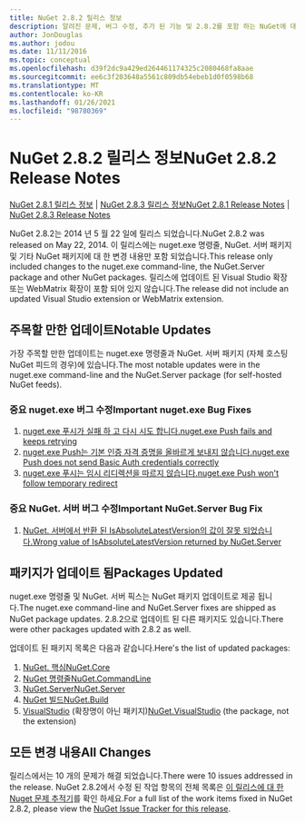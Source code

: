 ```yaml
---
title: NuGet 2.8.2 릴리스 정보
description: 알려진 문제, 버그 수정, 추가 된 기능 및 2.8.2를 포함 하는 NuGet에 대 한 릴리스 정보입니다.
author: JonDouglas
ms.author: jodou
ms.date: 11/11/2016
ms.topic: conceptual
ms.openlocfilehash: d39f2dc9a429ed264461174325c2080468fa8aae
ms.sourcegitcommit: ee6c3f203648a5561c809db54ebeb1d0f0598b68
ms.translationtype: MT
ms.contentlocale: ko-KR
ms.lasthandoff: 01/26/2021
ms.locfileid: "98780369"
---
```

# <a name="nuget-282-release-notes"></a><span data-ttu-id="e2491-103">NuGet 2.8.2 릴리스 정보</span><span class="sxs-lookup"><span data-stu-id="e2491-103">NuGet 2.8.2 Release Notes</span></span>

<span data-ttu-id="e2491-104">[NuGet 2.8.1 릴리스 정보](../release-notes/nuget-2.8.1.md)  |  [NuGet 2.8.3 릴리스 정보](../release-notes/nuget-2.8.3.md)</span><span class="sxs-lookup"><span data-stu-id="e2491-104">[NuGet 2.8.1 Release Notes](../release-notes/nuget-2.8.1.md) | [NuGet 2.8.3 Release Notes](../release-notes/nuget-2.8.3.md)</span></span>

<span data-ttu-id="e2491-105">NuGet 2.8.2는 2014 년 5 월 22 일에 릴리스 되었습니다.</span><span class="sxs-lookup"><span data-stu-id="e2491-105">NuGet 2.8.2 was released on May 22, 2014.</span></span>  <span data-ttu-id="e2491-106">이 릴리스에는 nuget.exe 명령줄, NuGet. 서버 패키지 및 기타 NuGet 패키지에 대 한 변경 내용만 포함 되었습니다.</span><span class="sxs-lookup"><span data-stu-id="e2491-106">This release only included changes to the nuget.exe command-line, the NuGet.Server package and other NuGet packages.</span></span>  <span data-ttu-id="e2491-107">릴리스에 업데이트 된 Visual Studio 확장 또는 WebMatrix 확장이 포함 되어 있지 않습니다.</span><span class="sxs-lookup"><span data-stu-id="e2491-107">The release did not include an updated Visual Studio extension or WebMatrix extension.</span></span>

## <a name="notable-updates"></a><span data-ttu-id="e2491-108">주목할 만한 업데이트</span><span class="sxs-lookup"><span data-stu-id="e2491-108">Notable Updates</span></span>

<span data-ttu-id="e2491-109">가장 주목할 만한 업데이트는 nuget.exe 명령줄과 NuGet. 서버 패키지 (자체 호스팅 NuGet 피드의 경우)에 있습니다.</span><span class="sxs-lookup"><span data-stu-id="e2491-109">The most notable updates were in the nuget.exe command-line and the NuGet.Server package (for self-hosted NuGet feeds).</span></span>

### <a name="important-nugetexe-bug-fixes"></a><span data-ttu-id="e2491-110">중요 nuget.exe 버그 수정</span><span class="sxs-lookup"><span data-stu-id="e2491-110">Important nuget.exe Bug Fixes</span></span>

1. [<span data-ttu-id="e2491-111">nuget.exe 푸시가 실패 하 고 다시 시도 합니다.</span><span class="sxs-lookup"><span data-stu-id="e2491-111">nuget.exe Push fails and keeps retrying</span></span>](https://nuget.codeplex.com/workitem/4000)
1. [<span data-ttu-id="e2491-112">nuget.exe Push는 기본 인증 자격 증명을 올바르게 보내지 않습니다.</span><span class="sxs-lookup"><span data-stu-id="e2491-112">nuget.exe Push does not send Basic Auth credentials correctly</span></span>](https://nuget.codeplex.com/workitem/4109)
1. [<span data-ttu-id="e2491-113">nuget.exe 푸시는 임시 리디렉션을 따르지 않습니다.</span><span class="sxs-lookup"><span data-stu-id="e2491-113">nuget.exe Push won't follow temporary redirect</span></span>](https://nuget.codeplex.com/workitem/4050)

### <a name="important-nugetserver-bug-fix"></a><span data-ttu-id="e2491-114">중요 NuGet. 서버 버그 수정</span><span class="sxs-lookup"><span data-stu-id="e2491-114">Important NuGet.Server Bug Fix</span></span>

1. [<span data-ttu-id="e2491-115">NuGet. 서버에서 반환 된 IsAbsoluteLatestVersion의 값이 잘못 되었습니다.</span><span class="sxs-lookup"><span data-stu-id="e2491-115">Wrong value of IsAbsoluteLatestVersion returned by NuGet.Server</span></span>](https://nuget.codeplex.com/workitem/4147)

## <a name="packages-updated"></a><span data-ttu-id="e2491-116">패키지가 업데이트 됨</span><span class="sxs-lookup"><span data-stu-id="e2491-116">Packages Updated</span></span>

<span data-ttu-id="e2491-117">nuget.exe 명령줄 및 NuGet. 서버 픽스는 NuGet 패키지 업데이트로 제공 됩니다.</span><span class="sxs-lookup"><span data-stu-id="e2491-117">The nuget.exe command-line and NuGet.Server fixes are shipped as NuGet package updates.</span></span>  <span data-ttu-id="e2491-118">2.8.2으로 업데이트 된 다른 패키지도 있습니다.</span><span class="sxs-lookup"><span data-stu-id="e2491-118">There were other packages updated with 2.8.2 as well.</span></span>

<span data-ttu-id="e2491-119">업데이트 된 패키지 목록은 다음과 같습니다.</span><span class="sxs-lookup"><span data-stu-id="e2491-119">Here's the list of updated packages:</span></span>

1. [<span data-ttu-id="e2491-120">NuGet. 핵심</span><span class="sxs-lookup"><span data-stu-id="e2491-120">NuGet.Core</span></span>](https://www.nuget.org/packages/NuGet.Core/)
1. [<span data-ttu-id="e2491-121">NuGet 명령줄</span><span class="sxs-lookup"><span data-stu-id="e2491-121">NuGet.CommandLine</span></span>](https://www.nuget.org/packages/NuGet.CommandLine/)
1. [<span data-ttu-id="e2491-122">NuGet.Server</span><span class="sxs-lookup"><span data-stu-id="e2491-122">NuGet.Server</span></span>](https://www.nuget.org/packages/NuGet.Server/)
1. [<span data-ttu-id="e2491-123">NuGet 빌드</span><span class="sxs-lookup"><span data-stu-id="e2491-123">NuGet.Build</span></span>](https://www.nuget.org/packages/NuGet.Build/)
1. <span data-ttu-id="e2491-124">[VisualStudio](https://www.nuget.org/packages/NuGet.VisualStudio/) (확장명이 아닌 패키지)</span><span class="sxs-lookup"><span data-stu-id="e2491-124">[NuGet.VisualStudio](https://www.nuget.org/packages/NuGet.VisualStudio/) (the package, not the extension)</span></span>

## <a name="all-changes"></a><span data-ttu-id="e2491-125">모든 변경 내용</span><span class="sxs-lookup"><span data-stu-id="e2491-125">All Changes</span></span>
<span data-ttu-id="e2491-126">릴리스에서는 10 개의 문제가 해결 되었습니다.</span><span class="sxs-lookup"><span data-stu-id="e2491-126">There were 10 issues addressed in the release.</span></span> <span data-ttu-id="e2491-127">NuGet 2.8.2에서 수정 된 작업 항목의 전체 목록은 [이 릴리스에 대 한 Nuget 문제 추적기](https://nuget.codeplex.com/workitem/list/advanced?keyword=&status=All&type=All&priority=All&release=NuGet%202.8.2&assignedTo=All&component=All&sortField=LastUpdatedDate&sortDirection=Descending&page=0&reasonClosed=All)를 확인 하세요.</span><span class="sxs-lookup"><span data-stu-id="e2491-127">For a full list of the work items fixed in NuGet 2.8.2, please view the [NuGet Issue Tracker for this release](https://nuget.codeplex.com/workitem/list/advanced?keyword=&status=All&type=All&priority=All&release=NuGet%202.8.2&assignedTo=All&component=All&sortField=LastUpdatedDate&sortDirection=Descending&page=0&reasonClosed=All).</span></span>
